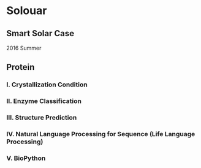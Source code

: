 # Solouar
## Smart Solar Case
2016 Summer

## Protein
### I. Crystallization Condition
### II. Enzyme Classification
### III. Structure Prediction
### IV. Natural Language Processing for Sequence (Life Language Processing)
### V. BioPython
